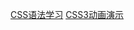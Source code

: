 [CSS语法学习](http://www.divcss5.com/rumen/r116.shtml)
[CSS3动画演示](http://css3lib.alloyteam.com/uilib/animation/demo1/#cta)
